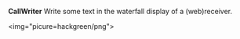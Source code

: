 <b>CallWriter</b>
Write some text in the waterfall display of a (web)receiver.

<img="picure=hackgreen/png">
